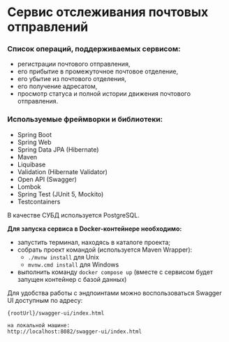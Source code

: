 # Сервис отслеживания почтовых отправлений
### Список операций, поддерживаемых сервисом:
  - регистрации почтового отправления,
  - его прибытие в промежуточное почтовое отделение,
  - его убытие из почтового отделения,
  - его получение адресатом,
  - просмотр статуса и полной истории движения почтового отправления.


### Используемые фреймворки и библиотеки:
* Spring Boot
* Spring Web
* Spring Data JPA (Hibernate)
* Maven
* Liquibase
* Validation (Hibernate Validator)
* Open API (Swagger)
* Lombok
* Spring Test (JUnit 5, Mockito)
* Testcontainers

В качестве СУБД используется PostgreSQL. 
 
**Для запуска сервиса в Docker-контейнере необходимо:**
- запустить терминал, находясь в каталоге проекта;
- собрать проект командой (используется Maven Wrapper): 
  - `./mvnw install` для Unix
  - `mvnw.cmd install` для Windows
- выполнить команду `docker compose up` (вместе с сервисом будет запущен контейнер с базой данных)

Для удобства работы с эндпоинтами можно воспользоваться Swagger UI доступным по адресу:
```
{rootUrl}/swagger-ui/index.html

на локальной машине:
http://localhost:8082/swagger-ui/index.html
```
